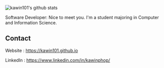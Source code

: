 ![kawin101's github stats](https://github-readme-stats.vercel.app/api?username=kawin101&show_icons=true)

Software Developer: Nice to meet you. I'm a student majoring in Computer and Information Science. 

## Contact

Website : https://kawin101.github.io

LinkedIn : https://www.linkedin.com/in/kawinphop/
